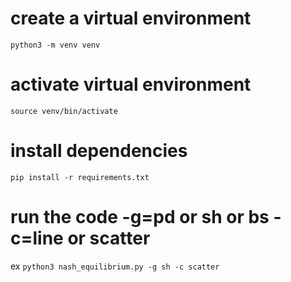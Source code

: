 # create a virtual environment
`python3 -m venv venv`

# activate virtual environment
`source venv/bin/activate`

# install dependencies
`pip install -r requirements.txt`

# run the code -g=pd or sh or bs -c=line or scatter
ex `python3 nash_equilibrium.py -g sh -c scatter`